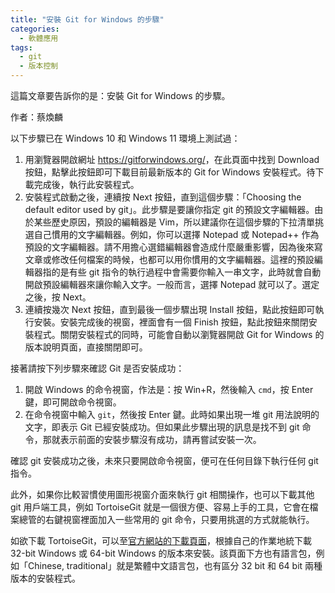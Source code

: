 ```yaml
---
title: "安裝 Git for Windows 的步驟"
categories:
  - 軟體應用
tags:
  - git
  - 版本控制
---
```


這篇文章要告訴你的是：安裝 Git for Windows 的步驟。

作者：蔡煥麟

以下步驟已在 Windows 10 和 Windows 11 環境上測試過：

1. 用瀏覽器開啟網址 <https://gitforwindows.org/>，在此頁面中找到 Download 按鈕，點擊此按鈕即可下載目前最新版本的 Git for Windows 安裝程式。待下載完成後，執行此安裝程式。
2. 安裝程式啟動之後，連續按 Next 按鈕，直到這個步驟：「Choosing the default editor used by git」。此步驟是要讓你指定 git 的預設文字編輯器。由於某些歷史原因，預設的編輯器是 Vim，所以建議你在這個步驟的下拉清單挑選自己慣用的文字編輯器。例如，你可以選擇  Notepad 或 Notepad++ 作為預設的文字編輯器。請不用擔心選錯編輯器會造成什麼嚴重影響，因為後來寫文章或修改任何檔案的時候，也都可以用你慣用的文字編輯器。這裡的預設編輯器指的是有些 git 指令的執行過程中會需要你輸入一串文字，此時就會自動開啟預設編輯器來讓你輸入文字。一般而言，選擇 Notepad 就可以了。選定之後，按 Next。
3. 連續按幾次 Next 按鈕，直到最後一個步驟出現 Install 按鈕，點此按鈕即可執行安裝。安裝完成後的視窗，裡面會有一個 Finish 按鈕，點此按鈕來關閉安裝程式。關閉安裝程式的同時，可能會自動以瀏覽器開啟 Git for Windows 的版本說明頁面，直接關閉即可。

接著請按下列步驟來確認 Git 是否安裝成功：

1. 開啟 Windows 的命令視窗，作法是：按 Win+R，然後輸入 `cmd`，按 Enter 鍵，即可開啟命令視窗。
2. 在命令視窗中輸入 `git`，然後按 Enter 鍵。此時如果出現一堆 git 用法說明的文字，即表示 Git 已經安裝成功。但如果此步驟出現的訊息是找不到 git 命令，那就表示前面的安裝步驟沒有成功，請再嘗試安裝一次。

確認 git 安裝成功之後，未來只要開啟命令視窗，便可在任何目錄下執行任何 git 指令。

此外，如果你比較習慣使用圖形視窗介面來執行 git 相關操作，也可以下載其他 git 用戶端工具，例如 TortoiseGit 就是一個很方便、容易上手的工具，它會在檔案總管的右鍵視窗裡面加入一些常用的 git 命令，只要用挑選的方式就能執行。

如欲下載 TortoiseGit，可以至[官方網站的下載頁面](https://tortoisegit.org/download/)，根據自己的作業地統下載 32-bit Windows 或 64-bit Windows 的版本來安裝。該頁面下方也有語言包，例如「Chinese, traditional」就是繁體中文語言包，也有區分 32 bit 和 64 bit 兩種版本的安裝程式。
